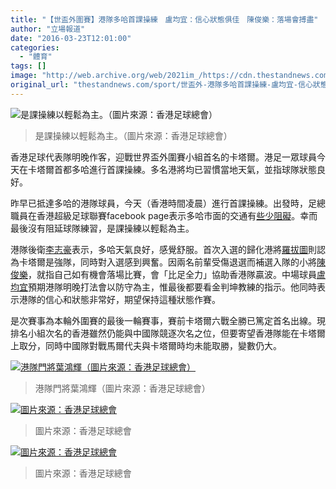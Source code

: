 ```yaml
---
title: "【世盃外圍賽】港隊多哈首課操練　盧均宜：信心狀態俱佳　陳俊樂：落場會搏盡"
author: "立場報道"
date: "2016-03-23T12:01:00"
categories:
  - "體育"
tags: []
image: "http://web.archive.org/web/2021im_/https://cdn.thestandnews.com/media/photos/cache/4_zhRjT_1200x0.jpg"
original_url: "thestandnews.com/sport/世盃外-港隊多哈首課操練-盧均宜-信心狀態俱佳-陳俊樂-落場會搏盡"
---
```

![是課操練以輕鬆為主。（圖片來源：香港足球總會）](http://web.archive.org/web/2021im_/https://cdn.thestandnews.com/media/photos/cache/4_zhRjT_1200x0.jpg)

> 是課操練以輕鬆為主。（圖片來源：香港足球總會）

香港足球代表隊明晚作客，迎戰世界盃外圍賽小組首名的卡塔爾。港足一眾球員今天在卡塔爾首都多哈進行首課操練。多名港將均已習慣當地天氣，並指球隊狀態良好。

昨早已抵達多哈的港隊球員，今天（香港時間凌晨）進行首課操練。出發時，足總職員在香港超級足球聯賽facebook page表示多哈市面的交通有[些少阻礙](http://web.archive.org/web/20210629040153/https://www.facebook.com/hkleague/photos/a.485196208157332.122735.484506791559607/1167238116619801/?type=3&theater)。幸而最後沒有阻延球隊練習，是課操練以輕鬆為主。

港隊後衛[李志豪](http://web.archive.org/web/20210629040153/https://www.facebook.com/hkleague/videos/1167499933260286/)表示，多哈天氣良好，感覺舒服。首次入選的歸化港將[羅拔圖](http://web.archive.org/web/20210629040153/https://www.facebook.com/hkleague/videos/1167499933260286/)則認為卡塔爾是強隊，同時對入選感到興奮。因兩名前輩受傷退選而補選入隊的小將[陳俊樂](http://web.archive.org/web/20210629040153/https://www.facebook.com/hkleague/videos/1167158033294476/)，就指自己如有機會落場比賽，會「比足全力」協助香港隊贏波。中場球員[盧均宜](http://web.archive.org/web/20210629040153/https://www.facebook.com/hkleague/videos/1167158033294476/)預期港隊明晚打法會以防守為主，惟最後都要看金判坤教練的指示。他同時表示港隊的信心和狀態非常好，期望保持這種狀態作賽。

是次賽事為本輪外圍賽的最後一輪賽事，賽前卡塔爾六戰全勝已篤定首名出線。現排名小組次名的香港雖然仍能與中國隊競逐次名之位，但要寄望香港隊能在卡塔爾上取分，同時中國隊對戰馬爾代夫與卡塔爾時均未能取勝，變數仍大。

[![港隊門將葉鴻輝（圖片來源：香港足球總會）](http://web.archive.org/web/2021im_/https://cdn.thestandnews.com/media/photos/cache/6_1io0S_1200x0.jpg)](http://web.archive.org/web/20210629040153/https://cdn.thestandnews.com/media/photos/cache/6_1io0S_1200x0.jpg)

> 港隊門將葉鴻輝（圖片來源：香港足球總會）

[![圖片來源：香港足球總會](http://web.archive.org/web/2021im_/https://cdn.thestandnews.com/media/photos/cache/1_QQaAn_1200x0.jpg)](http://web.archive.org/web/20210629040153/https://cdn.thestandnews.com/media/photos/cache/1_QQaAn_1200x0.jpg)

> 圖片來源：香港足球總會

[![圖片來源：香港足球總會](http://web.archive.org/web/2021im_/https://cdn.thestandnews.com/media/photos/cache/2_PmjwO_1200x0.jpg)](http://web.archive.org/web/20210629040153/https://cdn.thestandnews.com/media/photos/cache/2_PmjwO_1200x0.jpg)

> 圖片來源：香港足球總會
